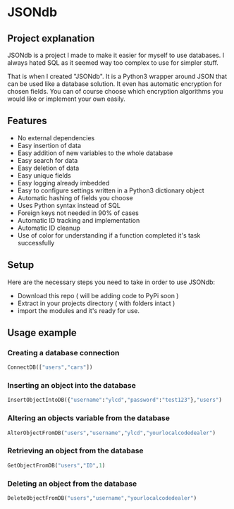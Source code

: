 # JSONdb

## Project explanation

JSONdb is a project I made to make it easier for myself to use databases. I always hated SQL as it seemed way too complex to use for simpler stuff.

That is when I created "JSONdb". It is a Python3 wrapper around JSON that can be used like a database solution. It even has automatic encryption for chosen fields. You can of course choose which encryption algorithms you would like or implement your own easily.

## Features

- No external dependencies
- Easy insertion of data
- Easy addition of new variables to the whole database
- Easy search for data
- Easy deletion of data
- Easy unique fields
- Easy logging already imbedded
- Easy to configure settings written in a Python3 dictionary object
- Automatic hashing of fields you choose
- Uses Python syntax instead of SQL
- Foreign keys not needed in 90% of cases
- Automatic ID tracking and implementation
- Automatic ID cleanup
- Use of color for understanding if a function completed it's task successfully

## Setup

Here are the necessary steps you need to take in order to use JSONdb:

- Download this repo ( will be adding code to PyPi soon )
- Extract in your projects directory ( with folders intact )
- import the modules and it's ready for use.

## Usage example

### Creating a database connection
```Python
ConnectDB(["users","cars"])
```
### Inserting an object into the database
```Python
InsertObjectIntoDB({"username":"ylcd","password":"test123"},"users")
```
### Altering an objects variable from the database
```Python
AlterObjectFromDB("users","username","ylcd","yourlocalcodedealer")
```
### Retrieving an object from the database
```Python
GetObjectFromDB("users","ID",1)
```
### Deleting an object from the database
```Python
DeleteObjectFromDB("users","username","yourlocalcodedealer")
```